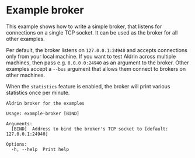 # Example broker

This example shows how to write a simple broker, that listens for connections on a single TCP
socket. It can be used as the broker for all other examples.

Per default, the broker listens on `127.0.0.1:24940` and accepts connections only from your local
machine. If you want to test Aldrin across multiple machines, then pass e.g. `0.0.0.0:24940` as an
argument to the broker. Other examples accept a `--bus` argument that allows them connect to brokers
on other machines.

When the `statistics` feature is enabled, the broker will print various statistics once per minute.

```
Aldrin broker for the examples

Usage: example-broker [BIND]

Arguments:
  [BIND]  Address to bind the broker's TCP socket to [default: 127.0.0.1:24940]

Options:
  -h, --help  Print help
```
